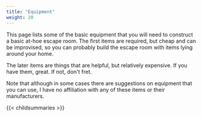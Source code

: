 ```yaml
---
title: "Equipment"
weight: 20
---
```


This page lists some of the basic equipment that you will need to construct
a basic at-hoe escape room. The first items are required, but cheap and can
be improvised, so you can probably build the escape room with items lying
around your home.

The later items are things that are helpful, but relatively expensive. If
you have them, great. If not, don't fret.

Note that although in some cases there are suggestions on equipment that
you can use, I have no affiliation with any of these items or their
manufacturers.

{{< childsummaries >}}
